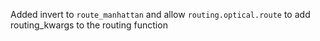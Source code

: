 Added invert to `route_manhattan` and allow `routing.optical.route` to add routing_kwargs to the routing function